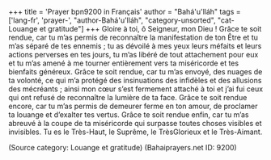 +++
title = 'Prayer bpn9200 in Français'
author = "Bahá'u'lláh"
tags = ['lang-fr', 'prayer-', "author-Bahá'u'lláh", "category-unsorted", "cat-Louange et gratitude"]
+++
Gloire à toi, ô Seigneur, mon Dieu ! Grâce te soit rendue, car tu m’as permis de reconnaître la manifestation de ton Être et tu m’as séparé de tes ennemis ; tu as dévoilé à mes yeux leurs méfaits et leurs actions perverses en tes jours, tu m’as libéré de tout attachement pour eux et tu m’as amené à me tourner entièrement vers ta miséricorde et tes bienfaits généreux. Grâce te soit rendue, car tu m’as envoyé, des nuages de ta volonté, ce qui m’a protégé des insinuations des infidèles et des allusions des mécréants ; ainsi mon cœur s’est fermement attaché à toi et j’ai fui ceux qui ont refusé de reconnaître la lumière de ta face. Grâce te soit rendue encore, car tu m’as permis de demeurer ferme en ton amour, de proclamer ta louange et d’exalter tes vertus. Grâce te soit rendue enfin, car tu m’as abreuvé à la coupe de ta miséricorde qui surpasse toutes choses visibles et invisibles.
Tu es le Très-Haut, le Suprême, le TrèsGlorieux et le Très-Aimant.

(Source category: Louange et gratitude)
(Bahaiprayers.net ID: 9200)
